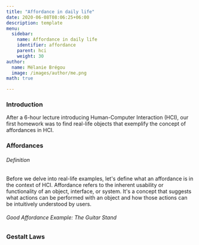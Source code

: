 ```yaml
---
title: "Affordance in daily life"
date: 2020-06-08T08:06:25+06:00
description: template
menu:
  sidebar:
    name: Affordance in daily life
    identifier: affordance
    parent: hci
    weight: 30
author:
  name: Mélanie Brégou 
  image: /images/author/me.png
math: true

---
```


### Introduction
After a 6-hour lecture introducing Human-Computer Interaction (HCI), our first homework was to find real-life objects that exemplify the concept of affordances in HCI.

### Affordances

###### Definition

Before we delve into real-life examples, let's define what an affordance is in the context of HCI. Affordance refers to the inherent usability or functionality of an object, interface, or system. It's a concept that suggests what actions can be performed with an object and how those actions can be intuitively understood by users. 

###### Good Affordance Example: The Guitar Stand



### Gestalt Laws